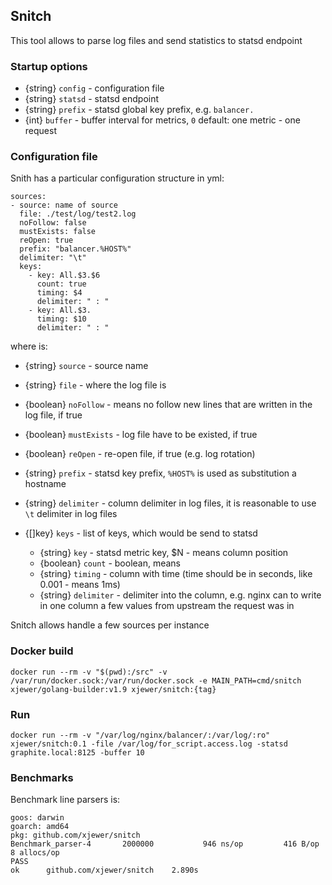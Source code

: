 ## Snitch

This tool allows to parse log files and send statistics to statsd endpoint

### Startup options

* {string} `config` - configuration file
* {string} `statsd` - statsd endpoint
* {string} `prefix` - statsd global key prefix, e.g. `balancer.` 
* {int} `buffer` - buffer interval for metrics, `0` default: one metric - one request 

### Configuration file

Snith has a particular configuration structure in yml:

```
sources:
- source: name of source
  file: ./test/log/test2.log
  noFollow: false
  mustExists: false
  reOpen: true
  prefix: "balancer.%HOST%"
  delimiter: "\t"
  keys:
    - key: All.$3.$6
      count: true
      timing: $4
      delimiter: " : "
    - key: All.$3.
      timing: $10
      delimiter: " : "
```

where is:

* {string} `source`  - source name
* {string} `file` - where the log file is
* {boolean} `noFollow` - means no follow new lines that are written in the log file, if true
* {boolean} `mustExists` - log file have to be existed, if true
* {boolean} `reOpen` - re-open file, if true (e.g. log rotation)
* {string} `prefix` - statsd key prefix, `%HOST%` is used as substitution a hostname
* {string} `delimiter` - column delimiter in log files, it is reasonable to use `\t` delimiter in log files

* {[]key} `keys` - list of keys, which would be send to statsd 
    * {string} `key` - statsd metric key, $N - means column position
    * {boolean} `count` - boolean, means  
    * {string} `timing` - column with time (time should be in seconds, like 0.001 - means 1ms)  
    * {string} `delimiter` - delimiter into the column, 
            e.g. nginx can to write in one column a few values from upstream the request was in   


Snitch allows handle a few sources per instance

### Docker build

```
docker run --rm -v "$(pwd):/src" -v /var/run/docker.sock:/var/run/docker.sock -e MAIN_PATH=cmd/snitch xjewer/golang-builder:v1.9 xjewer/snitch:{tag}
```


### Run


```
docker run --rm -v "/var/log/nginx/balancer/:/var/log/:ro" xjewer/snitch:0.1 -file /var/log/for_script.access.log -statsd graphite.local:8125 -buffer 10
```

### Benchmarks

Benchmark line parsers is:

```
goos: darwin
goarch: amd64
pkg: github.com/xjewer/snitch
Benchmark_parser-4   	 2000000	       946 ns/op	     416 B/op	       8 allocs/op
PASS
ok  	github.com/xjewer/snitch	2.890s

```
